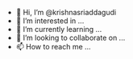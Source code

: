 - 👋 Hi, I’m @krishnasriaddagudi
- 👀 I’m interested in ...
- 🌱 I’m currently learning ...
- 💞️ I’m looking to collaborate on ...
- 📫 How to reach me ...

<!---
krishnasriaddagudi/krishnasriaddagudi is a ✨ special ✨ repository because its `README.md` (this file) appears on your GitHub profile.
You can click the Preview link to take a look at your changes.
--->
